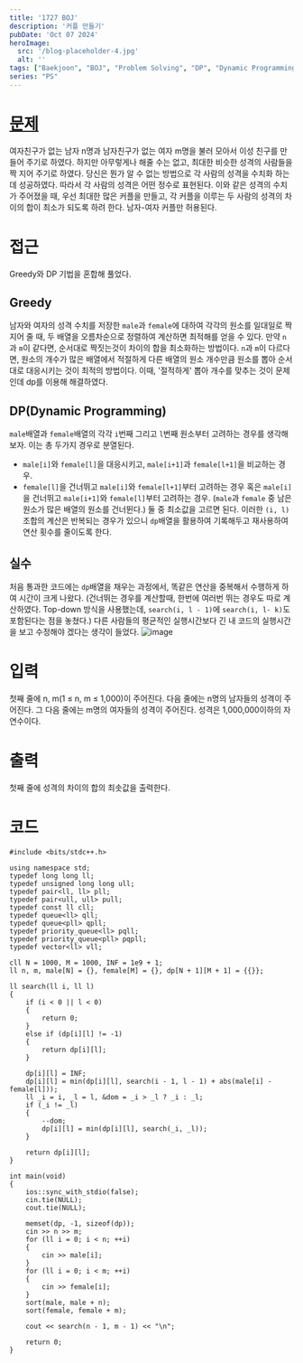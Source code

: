 ```yaml
---
title: '1727 BOJ'
description: '커플 만들기'
pubDate: 'Oct 07 2024'
heroImage: 
  src: '/blog-placeholder-4.jpg'
  alt: ''
tags: ["Baekjoon", "BOJ", "Problem Solving", "DP", "Dynamic Programming", "Greedy"]
series: "PS"
---
```


# [문제](https://www.acmicpc.net/problem/1727)
여자친구가 없는 남자 n명과 남자친구가 없는 여자 m명을 불러 모아서 이성 친구를 만들어 주기로 하였다.
하지만 아무렇게나 해줄 수는 없고, 최대한 비슷한 성격의 사람들을 짝 지어 주기로 하였다.
당신은 뭔가 알 수 없는 방법으로 각 사람의 성격을 수치화 하는데 성공하였다.
따라서 각 사람의 성격은 어떤 정수로 표현된다. 이와 같은 성격의 수치가 주어졌을 때, 우선 최대한 많은 커플을 만들고, 각 커플을 이루는 두 사람의 성격의 차이의 합이 최소가 되도록 하려 한다.
남자-여자 커플만 허용된다.

# 접근
Greedy와 DP 기법을 혼합해 풀었다.

## Greedy
남자와 여자의 성격 수치를 저장한 `male`과 `female`에 대하여 각각의 원소를 일대일로 짝지어 줄 때, 두 배열을 오름차순으로 정렬하여 계산하면 최적해를 얻을 수 있다.
만약 `n`과 `m`이 같다면, 순서대로 짝짓는것이 차이의 합을 최소화하는 방법이다.
`n`과 `m`이 다르다면, 원소의 개수가 많은 배열에서 적절하게 다른 배열의 원소 개수만큼 원소를 뽑아 순서대로 대응시키는 것이 최적의 방법이다.
이때, '절적하게' 뽑아 개수를 맞추는 것이 문제인데 dp를 이용해 해결하였다.

## DP(Dynamic Programming)
`male`배열과 `female`배열의 각각 `i`번째 그리고 `l`번째 원소부터 고려하는 경우를 생각해보자.
이는 총 두가지 경우로 분열된다.
* `male[i]`와 `female[l]`을 대응시키고, `male[i+1]`과 `female[l+1]`을 비교하는 경우.
* `female[l]`을 건너뛰고 `male[i]`와 `female[l+1]`부터 고려하는 경우 혹은 `male[i]`을 건너뛰고 `male[i+1]`와 `female[l]`부터 고려하는 경우.
(`male`과 `female` 중 남은 원소가 많은 배열의 원소를 건너뛴다.)
둘 중 최소값을 고르면 된다. 이러한 `(i, l)`조합의 계산은 반복되는 경우가 있으니 `dp`배열을 활용하여 기록해두고 재사용하여 연산 횟수를 줄이도록 한다.

## 실수
처음 통과한 코드에는 `dp`배열을 채우는 과정에서, 똑같은 연산을 중복해서 수행하게 하여 시간이 크게 나왔다.
(건너뛰는 경우를 계산할때, 한번에 여러번 뛰는 경우도 따로 계산하였다. Top-down 방식을 사용했는데, `search(i, l - 1)`에 `search(i, l- k)`도 포함된다는 점을 놓쳤다.)
다른 사람들의 평균적인 실행시간보다 긴 내 코드의 실행시간을 보고 수정해야 겠다는 생각이 들었다.
![image](https://github.com/user-attachments/assets/ede5158d-eaa1-455d-92a3-9b9617d9e786)

# 입력
첫째 줄에 n, m(1 ≤ n, m ≤ 1,000)이 주어진다. 다음 줄에는 n명의 남자들의 성격이 주어진다. 그 다음 줄에는 m명의 여자들의 성격이 주어진다. 성격은 1,000,000이하의 자연수이다.
# 출력
첫째 줄에 성격의 차이의 합의 최솟값을 출력한다.

# 코드
```
#include <bits/stdc++.h>

using namespace std;
typedef long long ll;
typedef unsigned long long ull;
typedef pair<ll, ll> pll;
typedef pair<ull, ull> pull;
typedef const ll cll;
typedef queue<ll> qll;
typedef queue<pll> qpll;
typedef priority_queue<ll> pqll;
typedef priority_queue<pll> pqpll;
typedef vector<ll> vll;

cll N = 1000, M = 1000, INF = 1e9 + 1;
ll n, m, male[N] = {}, female[M] = {}, dp[N + 1][M + 1] = {{}};

ll search(ll i, ll l)
{
    if (i < 0 || l < 0)
    {
        return 0;
    }
    else if (dp[i][l] != -1)
    {
        return dp[i][l];
    }

    dp[i][l] = INF;
    dp[i][l] = min(dp[i][l], search(i - 1, l - 1) + abs(male[i] - female[l]));
    ll _i = i, _l = l, &dom = _i > _l ? _i : _l;
    if (_i != _l)
    {
        --dom;
        dp[i][l] = min(dp[i][l], search(_i, _l));
    }

    return dp[i][l];
}

int main(void)
{
    ios::sync_with_stdio(false);
    cin.tie(NULL);
    cout.tie(NULL);

    memset(dp, -1, sizeof(dp));
    cin >> n >> m;
    for (ll i = 0; i < n; ++i)
    {
        cin >> male[i];
    }
    for (ll i = 0; i < m; ++i)
    {
        cin >> female[i];
    }
    sort(male, male + n);
    sort(female, female + m);

    cout << search(n - 1, m - 1) << "\n";

    return 0;
}
```

